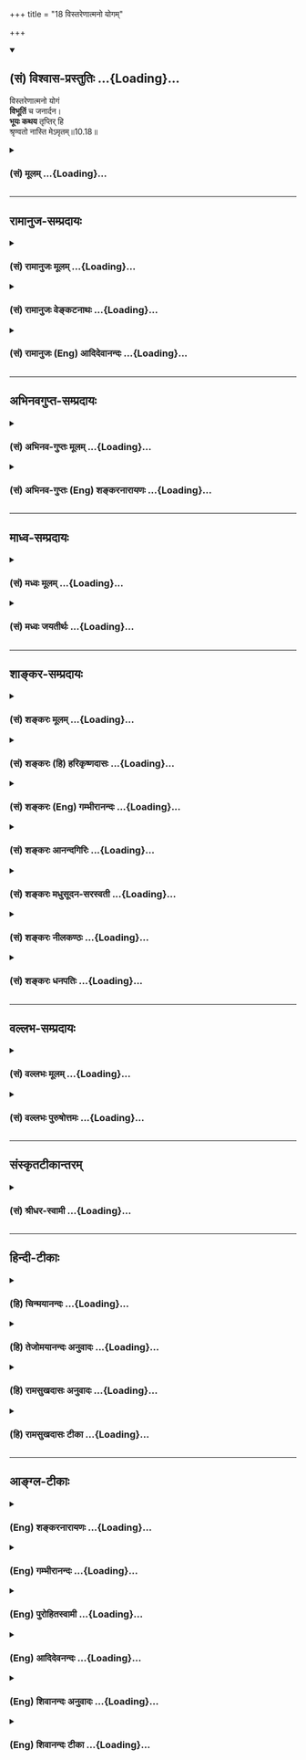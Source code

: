 +++
title = "18 विस्तरेणात्मनो योगम्"

+++
<div class="js_include" newlevelforh1="2" title="(सं) विश्वास-प्रस्तुतिः" unfilled url="/purANam_vaiShNavam/mahAbhAratam/06-bhIShma-parva/03-bhagavad-gItA-parva/saMskRtam/vishvAsa-prastutiH/10_vibhUti-vistAra-yoga/18_vistareNAtmano_yo.md">
<details open><summary><h2>(सं) विश्वास-प्रस्तुतिः ...{Loading}...</h2></summary>

विस्तरेणात्मनो योगं  
**विभूतिं** च जनार्दन।  
**भूयः कथय** तृप्तिर् हि  
श्रृण्वतो नास्ति मेऽमृतम्॥10.18॥
</details>
</div>
<div class="js_include collapsed" newlevelforh1="3" title="(सं) मूलम्" unfilled url="/purANam_vaiShNavam/mahAbhAratam/06-bhIShma-parva/03-bhagavad-gItA-parva/saMskRtam/mUlam/10_vibhUti-vistAra-yoga/18_vistareNAtmano_yo.md">
<details><summary><h3>(सं) मूलम् ...{Loading}...</h3></summary>

विस्तरेणात्मनो योगं विभूतिं च जनार्दन।  
भूयः कथय तृप्तिर्हि श्रृण्वतो नास्ति मेऽमृतम्।।10.18।।
</details>
</div>


_________________
## रामानुज-सम्प्रदायः
<div class="js_include collapsed" newlevelforh1="3" title="(सं) रामानुजः मूलम्" unfilled url="/purANam_vaiShNavam/mahAbhAratam/06-bhIShma-parva/03-bhagavad-gItA-parva/saMskRtam/rAmAnujaH/mUlam/10_vibhUti-vistAra-yoga/18_vistareNAtmano_yo.md">
<details><summary><h3>(सं) रामानुजः मूलम् ...{Loading}...</h3></summary>

।।10.18।। अहं सर्वस्य प्रभवो मत्तः सर्वं प्रवर्तते (गीता 10।8) इति
संक्षेपेण उक्तं तव स्रष्टृत्वादि**योगं विभूतिं** नियमनं **च भूयः
विस्तरेण कथय।** त्वया उच्यमानं त्वन्माहात्म्यामृतं **श्रृण्वतो मे
तृप्तिः न अस्ति हि** -- मम अतृप्तिः त्वया एव विदिता इति अभिप्रायः।

</details>
</div>
<div class="js_include collapsed" newlevelforh1="3" title="(सं) रामानुजः वेङ्कटनाथः" unfilled url="/purANam_vaiShNavam/mahAbhAratam/06-bhIShma-parva/03-bhagavad-gItA-parva/saMskRtam/rAmAnujaH/venkaTanAthaH/10_vibhUti-vistAra-yoga/18_vistareNAtmano_yo.md">
<details><summary><h3>(सं) रामानुजः वेङ्कटनाथः ...{Loading}...</h3></summary>

  
  
।।10.18।। प्रतिकूलजनानां नरकादिगमयितृत्वात् अनुकूलजनैः स्वाभिलषितं
याच्यमानत्वाद्वा जनार्दनः। विस्तरबुभुत्साहेतुज्ञापनार्थं
योगशब्दविवक्षितव्यक्त्यर्थं च भूयश्शब्दफलितमाह -- अहं सर्वस्येति।
अमृतशब्दोऽत्रातृप्तिसमभिव्याहारान्माहात्म्ये भोग्यत्वपरः।
भोग्यतमत्वायोक्तंत्वयोच्यमानमिति। त्वन्मुखचन्द्रनिस्सृतमिति भावः।
हिशब्दाभिप्रेतं विवृणोति -- ममेति।  
  

</details>
</div>
<div class="js_include collapsed" newlevelforh1="3" title="(सं) रामानुजः (Eng) आदिदेवानन्दः" unfilled url="/purANam_vaiShNavam/mahAbhAratam/06-bhIShma-parva/03-bhagavad-gItA-parva/saMskRtam/rAmAnujaH/english/AdidevAnandaH/10_vibhUti-vistAra-yoga/18_vistareNAtmano_yo.md">
<details><summary><h3>(सं) रामानुजः (Eng) आदिदेवानन्दः ...{Loading}...</h3></summary>

10.18 Speak to me again in full, your association with the alities of
being the creator etc., and Your sovereignty, Your rulership, which have
been briefly described in 'I am the origin of all; from Me proceed
everything' (10.8). For I am not satiated by hearing Your ambrosial
words. The meaning is, 'My enthusiasm to know more and more of your
ambrosial teachings is known to You.'

</details>
</div>


_________________
## अभिनवगुप्त-सम्प्रदायः
<div class="js_include collapsed" newlevelforh1="3" title="(सं) अभिनव-गुप्तः मूलम्" unfilled url="/purANam_vaiShNavam/mahAbhAratam/06-bhIShma-parva/03-bhagavad-gItA-parva/saMskRtam/abhinava-guptaH/mUlam/10_vibhUti-vistAra-yoga/18_vistareNAtmano_yo.md">
<details><summary><h3>(सं) अभिनव-गुप्तः मूलम् ...{Loading}...</h3></summary>

।।10.18।। No commentary.

</details>
</div>
<div class="js_include collapsed" newlevelforh1="3" title="(सं) अभिनव-गुप्तः (Eng) शङ्करनारायणः" unfilled url="/purANam_vaiShNavam/mahAbhAratam/06-bhIShma-parva/03-bhagavad-gItA-parva/saMskRtam/abhinava-guptaH/english/shankaranArAyaNaH/10_vibhUti-vistAra-yoga/18_vistareNAtmano_yo.md">
<details><summary><h3>(सं) अभिनव-गुप्तः (Eng) शङ्करनारायणः ...{Loading}...</h3></summary>

10.18 Sri Abhinavagupta did not comment upon this sloka.

</details>
</div>


_________________
## माध्व-सम्प्रदायः
<div class="js_include collapsed" newlevelforh1="3" title="(सं) मध्वः मूलम्" unfilled url="/purANam_vaiShNavam/mahAbhAratam/06-bhIShma-parva/03-bhagavad-gItA-parva/saMskRtam/madhvaH/mUlam/10_vibhUti-vistAra-yoga/18_vistareNAtmano_yo.md">
<details><summary><h3>(सं) मध्वः मूलम् ...{Loading}...</h3></summary>

।।10.18।। न जायतेऽर्दयति च संसारमिति जनार्दनः। तथा च बाभ्रव्यशाखायाम् --
स भूतः स जनार्दनः इति। स ह्यासीत्स नासीत्सोऽर्दयत् इति।

</details>
</div>
<div class="js_include collapsed" newlevelforh1="3" title="(सं) मध्वः जयतीर्थः" unfilled url="/purANam_vaiShNavam/mahAbhAratam/06-bhIShma-parva/03-bhagavad-gItA-parva/saMskRtam/madhvaH/jayatIrthaH/10_vibhUti-vistAra-yoga/18_vistareNAtmano_yo.md">
<details><summary><h3>(सं) मध्वः जयतीर्थः ...{Loading}...</h3></summary>

।।10.18।। अर्द गतौ याचने च \[धा.पा.1।55\] इति वचनात् आसुरजनानां
नरकादिगमयितृत्वाज्जनैर्याच्यत्वाद्वा जनार्दन इति **शङ्करः;**
तदप्रामाणिकं व्याख्यानम्। इदं तु श्रौतत्वादुपादेयमिति भावेनाह -- **न
जायत** इति। नञः परनिपातः। अत एव नलोपाभावः उत्तरपदे तस्य स्मरणात् अर्दयति
गमयति। **स ह्यासीदि**ति। भूतः। अनादितः सत्तावानित्यर्थः। स नासीन्न स
जन्मवान्सोऽर्दयतीति जनार्दनः।

</details>
</div>


_________________
## शाङ्कर-सम्प्रदायः
<div class="js_include collapsed" newlevelforh1="3" title="(सं) शङ्करः मूलम्" unfilled url="/purANam_vaiShNavam/mahAbhAratam/06-bhIShma-parva/03-bhagavad-gItA-parva/saMskRtam/shankaraH/mUlam/10_vibhUti-vistAra-yoga/18_vistareNAtmano_yo.md">
<details><summary><h3>(सं) शङ्करः मूलम् ...{Loading}...</h3></summary>

।।10.18।। --,**विस्तरेण आत्मनः योगं** योगैश्वर्यशक्तिविशेषं **विभूतिं
च** विस्तरं ध्येयपदार्थानां हे **जनार्दन;** अर्दतेः गतिकर्मणः रूपम्;
असुराणां देवप्रतिपक्षभूतानां जनानां नरकादिगमयितृत्वात् जनार्दनः
अभ्युदयनिःश्रेयसपुरुषार्थप्रयोजनं सर्वैः जनैः याच्यते इति वा। **भूयः**
पूर्वम् उक्तमपि **कथय तृप्तिः** परितोषः **हि** यस्मात् **नास्ति मे** मम
**शृण्वतः** त्वन्मुखनिःसृतवाक्या**मृतम्**।।**श्रीभगवानुवाच --,**

</details>
</div>
<div class="js_include collapsed" newlevelforh1="3" title="(सं) शङ्करः (हि) हरिकृष्णदासः" unfilled url="/purANam_vaiShNavam/mahAbhAratam/06-bhIShma-parva/03-bhagavad-gItA-parva/saMskRtam/shankaraH/hindI/harikRShNadAsaH/10_vibhUti-vistAra-yoga/18_vistareNAtmano_yo.md">
<details><summary><h3>(सं) शङ्करः (हि) हरिकृष्णदासः ...{Loading}...</h3></summary>

।।10.18।। हे जनार्दन अपने योगको -- अपनी योगैश्वर्यरूप विशेष शक्तिको और
विभूतिको यानी चिन्तन करनेयोग्य पदार्थोंके विस्तारको; विस्तारपूर्वक
कहिये। गमन जिसका कर्म है ऐसी अर्द धातुका रूप जनार्दन है। असुरोंको यानी
देवोंके प्रतिपक्षी मनुष्योंको नरकादिमें भेजनेवाले होनेसे भगवान्का नाम
जनार्दन है। अथवा उन्नति और कल्याण -- ये दोनों पुरुषार्थरूप प्रयोजन सब
लोगोंके द्वारा भगवान्से माँगे जाते हैं; इसलिये भगवान्का नाम जनार्दन है
-- यद्यपि आप पहले कह चुके हैं तो भी फिर कहिये क्योंकि आपके मुखसे निकले
हुए वाक्यरूप अमृतको सुनतेसुनते मुझे तृप्ति नहीं होती है -- संतोष नहीं
होता है।

</details>
</div>
<div class="js_include collapsed" newlevelforh1="3" title="(सं) शङ्करः (Eng) गम्भीरानन्दः" unfilled url="/purANam_vaiShNavam/mahAbhAratam/06-bhIShma-parva/03-bhagavad-gItA-parva/saMskRtam/shankaraH/english/gambhIrAnandaH/10_vibhUti-vistAra-yoga/18_vistareNAtmano_yo.md">
<details><summary><h3>(सं) शङ्करः (Eng) गम्भीरानन्दः ...{Loading}...</h3></summary>

10.18 O Janardana: ardana is derived from ard, in the sense of the act
of going; by virtue of making the janas, the demons who are opposed to
the gods, go to hell etc. He is called Jana-ardana. Or, He is called so
because He is prayed to \[The verbal root ard has got a second meaning,
'to pray'.\] by all beings for the sake of human goals, viz prosperity
and Liberation. Kathaya, narrate to me; bhuyah, again, though spoken of
earlier; atmanah, Your own; yogam, yoga-the special ability in the form
of mystic powers; and vibhutaim, the (divine) manifestations-the variety
of the objects of meditation; vistarena, elaborately. Hi, for; srnvatah,
while hearing; (Your) amrtam, nectar-like speech issuing out of Your
mouth; na asti, there is no; trptih, satiety; me, in me.

</details>
</div>
<div class="js_include collapsed" newlevelforh1="3" title="(सं) शङ्करः आनन्दगिरिः" unfilled url="/purANam_vaiShNavam/mahAbhAratam/06-bhIShma-parva/03-bhagavad-gItA-parva/saMskRtam/shankaraH/AnandagiriH/10_vibhUti-vistAra-yoga/18_vistareNAtmano_yo.md">
<details><summary><h3>(सं) शङ्करः आनन्दगिरिः ...{Loading}...</h3></summary>

।।10.18।। प्रकृतं प्रश्नमुपसंहरति -- **विस्तरेणेति।** अर्दतेर्गतिकर्मणो
जनार्दनेति रूपम्; तद्व्युत्पादयति -- **असुराणामिति।** प्रकारान्तरेण
शब्दार्थं व्युत्पादयति -- **अभ्युदयेति।** ननु पूर्वमेव सप्तमे नवमे च
विभूतिरैश्वर्यं चेश्वरस्य दर्शितं तत्किमिति श्रोतुमिष्यते तत्राह --
**भूय इति।** अमृतममृतप्रख्यमित्यर्थः।

</details>
</div>
<div class="js_include collapsed" newlevelforh1="3" title="(सं) शङ्करः मधुसूदन-सरस्वती" unfilled url="/purANam_vaiShNavam/mahAbhAratam/06-bhIShma-parva/03-bhagavad-gItA-parva/saMskRtam/shankaraH/madhusUdana-sarasvatI/10_vibhUti-vistAra-yoga/18_vistareNAtmano_yo.md">
<details><summary><h3>(सं) शङ्करः मधुसूदन-सरस्वती ...{Loading}...</h3></summary>

।।10.18।। अतः आत्मनस्तव योगं सर्वज्ञत्वसर्वशक्तित्वादिलक्षणमैश्वर्यातिशयं
विभूतिं च ध्यानालम्बनं विस्तरेण,संक्षेपेण सप्तमे नवमे चोक्तमपि भूयः पुनः
कथय। सर्वैर्जनैरभ्युदयनिःश्रेयसप्रयोजनं याच्यस इति हे जनार्दन; अतो ममापि
याञ्चा त्वय्युचितैव। उक्तस्य पुनः कथनं कुतो याचसे तत्राह --
तृप्तिरलंप्रत्ययेनेच्छाविच्छित्तिर्नास्ति। हि यस्माच्छृण्वतः श्रवणेन
पिबतस्त्वद्वाक्यामृतममृतवत्पदे पदे स्वादु स्वादु। अत्र
त्वद्वाक्यमित्यनुक्तेरपह्नुत्यतिशयोक्तिरूपकसंकरोऽयं
माधुर्यातिशयानुभवेनोत्कण्ठातिशयं व्यनक्ति।

</details>
</div>
<div class="js_include collapsed" newlevelforh1="3" title="(सं) शङ्करः नीलकण्ठः" unfilled url="/purANam_vaiShNavam/mahAbhAratam/06-bhIShma-parva/03-bhagavad-gItA-parva/saMskRtam/shankaraH/nIlakaNThaH/10_vibhUti-vistAra-yoga/18_vistareNAtmano_yo.md">
<details><summary><h3>(सं) शङ्करः नीलकण्ठः ...{Loading}...</h3></summary>

।।10.18।। योगं वैश्वरूप्यम्। विभूतिं ध्यानालम्बनम्। अमृतं अमृतस्य
मोक्षस्य साधनम्।

</details>
</div>
<div class="js_include collapsed" newlevelforh1="3" title="(सं) शङ्करः धनपतिः" unfilled url="/purANam_vaiShNavam/mahAbhAratam/06-bhIShma-parva/03-bhagavad-gItA-parva/saMskRtam/shankaraH/dhanapatiH/10_vibhUti-vistAra-yoga/18_vistareNAtmano_yo.md">
<details><summary><h3>(सं) शङ्करः धनपतिः ...{Loading}...</h3></summary>

।।10.18।। ननु सप्तमे नवमे च विभूतिरैश्यवर्य च दर्शितं तत्किमिति पुनः
पृच्छसि तत्राह -- विस्तरेणेति। स्वस्य योगैश्वर्यशक्तिविशेषं विभूतिं च
पूर्वोक्तमपि योगादि भूयो विस्तरेण कथय। हे जनार्दन देवशत्रुजनानां
असुराणां प्राणवियोगनरकादिगमयितृत्वातं। तथा चास्मच्छत्रुजनानां
रोगद्वेषादीनां नाशनाय ध्येयोगविभूति कथनं तव
नामानुरुपत्वाद्योग्यमित्याशयः। यद्वाभ्युदयनिःश्रेयसपुरुषार्थप्रयोजनं
सर्वैजनैर्याच्यते इति तथा संबोधयन् ममापि याञ्चा त्वयि युक्तेवेति सूचयति।
हि यस्मात्तव वाक्याभृतं श्रृण्वतो मम तृप्तिर्नास्ति।
नीरसत्वप्रयुक्ततृप्तिव्यावृत्तयेऽमृतमित्युक्तम्।
रसाज्ञानप्रयुक्ततृप्तिव्यावर्तनाय मे लसज्ञस्येत्युक्तम्। उदरे
पूर्णेऽभृतेऽप्यलंबुद्धिर्भवतीति तद्य्ववच्छेदाय श्रृण्वत इत्युक्तम्।
आकाशात्मकस्य श्रोत्रस्य शब्देन गुणे पूर्णताया असंभवात्तृप्तिर्नास्तीति।

</details>
</div>


_________________
## वल्लभ-सम्प्रदायः
<div class="js_include collapsed" newlevelforh1="3" title="(सं) वल्लभः मूलम्" unfilled url="/purANam_vaiShNavam/mahAbhAratam/06-bhIShma-parva/03-bhagavad-gItA-parva/saMskRtam/vallabhaH/mUlam/10_vibhUti-vistAra-yoga/18_vistareNAtmano_yo.md">
<details><summary><h3>(सं) वल्लभः मूलम् ...{Loading}...</h3></summary>

।।10.17 -- 10.18।। किमर्थं तत्प्रकाशनं इत्यपेक्षायामाह -- कथं विद्यामिति।
अहं त्वया योगी विधीये तस्य च चिन्तनं युक्तमेवेति। केषुकेषूभयविधेषु
भावेषु मया चिन्त्योऽसि। योगिन् इति पाठे तद्वत्त्वात्तव योगमपि कथमहं
विद्यामिति प्रश्न उपलभ्यते। ततो विस्तरेणेति समस्तप्रश्नस्फोरणं विभूतिं
योगं चेति। यद्यपि पूर्वं त्वयोक्ता विभूतिस्तथ पि सङ्क्षेपेणेत्यधुना
विस्तरेण वदेति पृच्छति।

</details>
</div>
<div class="js_include collapsed" newlevelforh1="3" title="(सं) वल्लभः पुरुषोत्तमः" unfilled url="/purANam_vaiShNavam/mahAbhAratam/06-bhIShma-parva/03-bhagavad-gItA-parva/saMskRtam/vallabhaH/puruShottamaH/10_vibhUti-vistAra-yoga/18_vistareNAtmano_yo.md">
<details><summary><h3>(सं) वल्लभः पुरुषोत्तमः ...{Loading}...</h3></summary>

  
  
।।10.18।। यच्चिन्तनात् त्वां प्राप्नोमि याथातथ्येन जानामि तादृशमात्मनो
योगं पदार्थेषु क्रीडात्मकं योगम्। च पुनः। तादृशीमेव विभूतिं हे जनार्दन
सर्वाविद्यानाशक पूर्वं सङ्क्षेपकथितामपि भूयो विस्तारेण कथय। हि यस्मात्
अमृतं मोक्षात्मकं मरणनिवर्तकमानन्दरूपं त्वद्वाक्यं शृण्वतो मे तृप्तिः
अलम्भावो न भवतीत्यर्थः।  
  

</details>
</div>


_________________
## संस्कृतटीकान्तरम्
<div class="js_include collapsed" newlevelforh1="3" title="(सं) श्रीधर-स्वामी" unfilled url="/purANam_vaiShNavam/mahAbhAratam/06-bhIShma-parva/03-bhagavad-gItA-parva/saMskRtam/shrIdhara-svAmI/10_vibhUti-vistAra-yoga/18_vistareNAtmano_yo.md">
<details><summary><h3>(सं) श्रीधर-स्वामी ...{Loading}...</h3></summary>

।।10.18।। तदेवं बहिर्मुखेऽपि चित्ते तत्र तत्र विभूतिभेदेन त्वच्चिन्तैव
यथा भवेत्तथा विस्तरेण कथयेत्याह **-- विस्तरेणेति।** आत्मनस्तव योगं
सर्वज्ञत्वसर्वशक्तित्वादिलक्षणं योगैश्वर्यं विभूतिं च विस्तरेण पुनः कथय।
हि यस्मात्त्वद्वाक्यममृतरूपं शृण्वतो मम तृप्तिरलंबुद्धिर्नास्ति।

</details>
</div>


_________________
## हिन्दी-टीकाः
<div class="js_include collapsed" newlevelforh1="3" title="(हि) चिन्मयानन्दः" unfilled url="/purANam_vaiShNavam/mahAbhAratam/06-bhIShma-parva/03-bhagavad-gItA-parva/hindI/chinmayAnandaH/10_vibhUti-vistAra-yoga/18_vistareNAtmano_yo.md">
<details><summary><h3>(हि) चिन्मयानन्दः ...{Loading}...</h3></summary>

।।10.18।। दर्शनशास्त्र के तथा अन्य किसी विषय के विद्यार्थी में भी;
सर्वप्रथम प्रखर जिज्ञासा का होना अत्यावश्यक है। विषय को जानने और समझने
की इस जिज्ञासा के बिना कोई भी ज्ञान दृढ़ नहीं होता है और न विद्यार्थी के
लिए वह लाभदायक ही हो सकता है। आत्मविकास के आध्यात्मिक ज्ञान में यह बात
विशेष रूप से लागू होती है क्योंकि अन्य ज्ञानों के समान; न केवल इसे ग्रहण
और धारण ही ऋ़रना है; वरन् यह आत्मज्ञान होने पर उसे अपने जीवन में दृढ़ता
से जीना भी होता है। इसलिए श्रवण की इच्छा को एक श्रेष्ठ और आदर्श गुण माना
गया है; जो वेदान्त के उत्तम अधिकारी के लिए अनिवार्य है। इस गुण के होने
से ज्ञानमार्ग में प्रगति तीव्र गति से होती है। पाण्डुपुत्र अर्जुन इस
श्रेष्ठ गुण से सम्पन्न था जो कि उसके इस कथन से स्पष्ट होता है कि आपके
अमृतमय वचनों को सुनकर मेरी तृप्ति नहीं होती है। इसमें कोई सन्देह नहीं कि
वेदान्त का शुद्धिकारी प्रभाव रुचिपूर्वक श्रवण करने वाले सभी बुद्धिमान
विद्यार्थियों पर पड़ता है। एक सच्चे ज्ञानी गुरु के मुख से आत्मतत्त्व का
उपदेश सुनकर प्रारम्भ में शिष्य को होने वाला आनन्द क्षणिक उल्लास ही देता
है; जो स्थिर नहीं रह पाता। जब वह शिष्य प्रवचन के बाद अकेला रह जाता है;
तब उसका मन पुन अनेक कारणों से अशान्त हो सकता है। और फिर भी; कितना ही
क्षणिक आनन्द क्यों न हो; उसमें अर्जुन के समान नवदीक्षित विद्यार्थियों को
आकर्षित करने की सार्मथ्य होती है; जिसके कारण उनकी उस विषय के प्रति रुचि
एक व्यसन के समान बढ़ती ही जाती है। वेदान्त प्रवचनों के श्रवणार्थ इस
अधिकाधिक अभिरुचि को यहाँ स्पष्ट दर्शाया गया है। यद्यपि यह साधना है;
साध्य नहीं; तथापि; निसन्देह यह एक शुभ प्रारम्भ है। जिन लोगों को
तत्त्वज्ञान के बौद्धिक अध्ययन से ही सन्तोष का अनुभव होता हो; वे भी
निश्चय ही उन सहस्रों लोगों से श्रेष्ठतर हैं; जो दिव्य आत्मस्वरूप को
दर्शाने वाले एक भी आध्यात्मिक प्रवचन को नहीं सुन सकते; या सह नहीं सकतेएक
अथक धर्म प्रचारक के रूप में भगवान् श्रीकृष्ण अत्यन्त धैर्य के साथ;
अर्जुन से कहते हैं

</details>
</div>
<div class="js_include collapsed" newlevelforh1="3" title="(हि) तेजोमयानन्दः अनुवादः" unfilled url="/purANam_vaiShNavam/mahAbhAratam/06-bhIShma-parva/03-bhagavad-gItA-parva/hindI/tejomayAnandaH/anuvAdaH/10_vibhUti-vistAra-yoga/18_vistareNAtmano_yo.md">
<details><summary><h3>(हि) तेजोमयानन्दः अनुवादः ...{Loading}...</h3></summary>

।।10.18।। हे जनार्दन ! अपनी योग शक्ति और विभूति को पुन: विस्तारपूर्वक
कहिए, क्योंकि आपके अमृतमय वचनों को सुनते हुए मुझे तृप्ति नहीं होती।।

</details>
</div>
<div class="js_include collapsed" newlevelforh1="3" title="(हि) रामसुखदासः अनुवादः" unfilled url="/purANam_vaiShNavam/mahAbhAratam/06-bhIShma-parva/03-bhagavad-gItA-parva/hindI/rAmasukhadAsaH/anuvAdaH/10_vibhUti-vistAra-yoga/18_vistareNAtmano_yo.md">
<details><summary><h3>(हि) रामसुखदासः अनुवादः ...{Loading}...</h3></summary>

।।10.18।। हे जनार्दन ! आप अपने योग (सामर्थ्य) को और विभूतियोंको
विस्तारसे फिर कहिये; क्योंकि आपके अमृतमय वचन सुनते-सुनते मेरी तृप्ति
नहीं हो रही है।

</details>
</div>
<div class="js_include collapsed" newlevelforh1="3" title="(हि) रामसुखदासः टीका" unfilled url="/purANam_vaiShNavam/mahAbhAratam/06-bhIShma-parva/03-bhagavad-gItA-parva/hindI/rAmasukhadAsaH/TIkA/10_vibhUti-vistAra-yoga/18_vistareNAtmano_yo.md">
<details><summary><h3>(हि) रामसुखदासः टीका ...{Loading}...</h3></summary>

।।10.18।।***व्याख्या--*'विस्तरेणात्मनो योगं विभूतिं च
जनार्दन'--**भगवान्ने सातवें और नवें अध्यायमें ज्ञानविज्ञानका विषय खूब कह
दिया। इतना कहनेपर भी उनकी तृप्ति नहीं हुई, इसलिये दसवाँ अध्याय अपनी ओरसे
ही कहना शुरू कर दिया। भगवान्ने दसवाँ अध्याय आरम्भ करते हुए कहा कि 'तू
फिर मेरे परम वचनको सुन। '

</details>
</div>


_________________
## आङ्ग्ल-टीकाः
<div class="js_include collapsed" newlevelforh1="3" title="(Eng) शङ्करनारायणः" unfilled url="/purANam_vaiShNavam/mahAbhAratam/06-bhIShma-parva/03-bhagavad-gItA-parva/english/shankaranArAyaNaH/10_vibhUti-vistAra-yoga/18_vistareNAtmano_yo.md">
<details><summary><h3>(Eng) शङ्करनारायणः ...{Loading}...</h3></summary>

10.18. In detail, please expound, once again Your own Yogic power and
the manifesting power. O Janardana ! I don't feel contended in hearing
Your nectar-\[like exposition\].

</details>
</div>
<div class="js_include collapsed" newlevelforh1="3" title="(Eng) गम्भीरानन्दः" unfilled url="/purANam_vaiShNavam/mahAbhAratam/06-bhIShma-parva/03-bhagavad-gItA-parva/english/gambhIrAnandaH/10_vibhUti-vistAra-yoga/18_vistareNAtmano_yo.md">
<details><summary><h3>(Eng) गम्भीरानन्दः ...{Loading}...</h3></summary>

10.18 O Janardana, narrate to me again \[In addition to what has been
said in the seventh and ninth chapters.\] Your onw yoga and (divine)
manifestations elaborately. For, while hearing (Your) nectar-like
(words), there is no satiety in me.

</details>
</div>
<div class="js_include collapsed" newlevelforh1="3" title="(Eng) पुरोहितस्वामी" unfilled url="/purANam_vaiShNavam/mahAbhAratam/06-bhIShma-parva/03-bhagavad-gItA-parva/english/purohitasvAmI/10_vibhUti-vistAra-yoga/18_vistareNAtmano_yo.md">
<details><summary><h3>(Eng) पुरोहितस्वामी ...{Loading}...</h3></summary>

10.18 Tell me again, I pray, about the fullness of Thy power and Thy
glory; for I feel that I am never satisfied when I listen to Thy
immortal words.

</details>
</div>
<div class="js_include collapsed" newlevelforh1="3" title="(Eng) आदिदेवनन्दः" unfilled url="/purANam_vaiShNavam/mahAbhAratam/06-bhIShma-parva/03-bhagavad-gItA-parva/english/AdidevanandaH/10_vibhUti-vistAra-yoga/18_vistareNAtmano_yo.md">
<details><summary><h3>(Eng) आदिदेवनन्दः ...{Loading}...</h3></summary>

10.18 Speak to me again in full, O Krsna, about Your attributes and
glories. For I am not satiated by hearing Your ambrosial words.

</details>
</div>
<div class="js_include collapsed" newlevelforh1="3" title="(Eng) शिवानन्दः अनुवादः" unfilled url="/purANam_vaiShNavam/mahAbhAratam/06-bhIShma-parva/03-bhagavad-gItA-parva/english/shivAnandaH/anuvAdaH/10_vibhUti-vistAra-yoga/18_vistareNAtmano_yo.md">
<details><summary><h3>(Eng) शिवानन्दः अनुवादः ...{Loading}...</h3></summary>

10.18 Tell me again in detail, O Krishna, of Thy Yogic power and glory;
for I am not satiated with what I have heard of Thy life-giving and
nectar-like speech.

</details>
</div>
<div class="js_include collapsed" newlevelforh1="3" title="(Eng) शिवानन्दः टीका" unfilled url="/purANam_vaiShNavam/mahAbhAratam/06-bhIShma-parva/03-bhagavad-gItA-parva/english/shivAnandaH/TIkA/10_vibhUti-vistAra-yoga/18_vistareNAtmano_yo.md">
<details><summary><h3>(Eng) शिवानन्दः टीका ...{Loading}...</h3></summary>

10.18 विस्तरेण in detial; आत्मनः Thy; योगम् Yoga; विभूतिम् glory; च and;
जनार्दन O Janardana; भूयः again; कथय tell; तृप्तिः contentment; हि for;
श्रृण्वतः (of) hearing; न not; अस्ति is; मे of me; अमृतम्
nectar.Commentary The Lord is called Janardana because all pray to Him
for worldly success; prosperity and also salvation. Arjuna also prays to
the Lord to explain His Yogic power and glory; for his salvation.Arjuna
says to Lord Krishna Tell me in detail of Thy mysterious power (Yoga)
and sovereignty (Aisvarya) and the various things to be meditated upon.
Tell me again though You have described earlier in the seventh and the
ninth chapters succinctly for there is no satiety in hearing Thy
ambrosial speech or nectarlike conversation. However much of it I hear;
I am not satisfied surely it is nectar of immortality for me.

</details>
</div>
